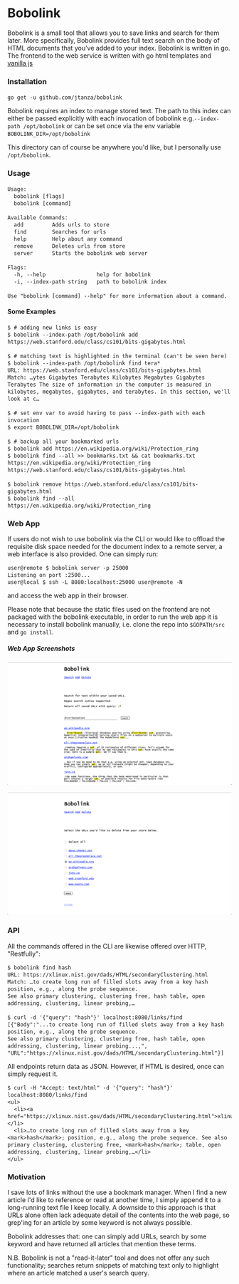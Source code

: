 # Bobolink
Bobolink is a small tool that allows you to save links and search for them later. More specifically, Bobolink provides full text search on the body of HTML documents that you've added to your index. Bobolink is written in go. The frontend to the web service is written with go html templates and [vanilla js](http://vanilla-js.com/)

### Installation

`go get -u github.com/jtanza/bobolink` 

Bobolink requires an index to manage stored text. The path to this index can either be passed explicitly with each invocation of bobolink e.g.`--index-path /opt/bobolink` or can be set once via the env variable `BOBOLINK_DIR=/opt/bobolink`

This directory can of course be anywhere you'd like, but I personally use `/opt/bobolink`.

### Usage
```
Usage:
  bobolink [flags]
  bobolink [command]

Available Commands:
  add         Adds urls to store
  find        Searches for urls
  help        Help about any command
  remove      Deletes urls from store
  server      Starts the bobolink web server

Flags:
  -h, --help                help for bobolink
  -i, --index-path string   path to bobolink index

Use "bobolink [command] --help" for more information about a command.
```

#### Some Examples
```
$ # adding new links is easy
$ bobolink --index-path /opt/bobolink add https://web.stanford.edu/class/cs101/bits-gigabytes.html

$ # matching text is highlighted in the terminal (can't be seen here)
$ bobolink --index-path /opt/bobolink find tera*
URL: https://web.stanford.edu/class/cs101/bits-gigabytes.html
Match: …ytes Gigabytes Terabytes Kilobytes Megabytes Gigabytes Terabytes The size of information in the computer is measured in kilobytes, megabytes, gigabytes, and terabytes. In this section, we'll look at c…

$ # set env var to avoid having to pass --index-path with each invocation
$ export BOBOLINK_DIR=/opt/bobolink

$ # backup all your bookmarked urls
$ bobolink add https://en.wikipedia.org/wiki/Protection_ring
$ bobolink find --all >> bookmarks.txt && cat bookmarks.txt
https://en.wikipedia.org/wiki/Protection_ring
https://web.stanford.edu/class/cs101/bits-gigabytes.html

$ bobolink remove https://web.stanford.edu/class/cs101/bits-gigabytes.html
$ bobolink find --all
https://en.wikipedia.org/wiki/Protection_ring
```

### Web App
If users do not wish to use bobolink via the CLI or would like to offload the requisite disk space needed for the document index to a remote server, a web interface is also provided. One can simply run:
```
user@remote $ bobolink server -p 25000
Listening on port :2500...
user@local $ ssh -L 8080:localhost:25000 user@remote -N
```
and access the web app in their browser. 

Please note that because the static files used on the frontend are not packaged with the bobolink executable, in order to run the web app it is necessary to install bobolink manually, i.e. clone the repo into `$GOPATH/src` and `go install`.

##### Web App Screenshots

![Search](doc/screenshots/search.png)


![Delete](doc/screenshots/delete.png)

### API
All the commands offered in the CLI are likewise offered over HTTP, "Restfully": 
```
$ bobolink find hash
URL: https://xlinux.nist.gov/dads/HTML/secondaryClustering.html
Match: …to create long run of filled slots away from a key hash position, e.g., along the probe sequence. 
See also primary clustering, clustering free, hash table, open addressing, clustering, linear probing,…

$ curl -d '{"query": "hash"}' localhost:8080/links/find
[{"Body":"...to create long run of filled slots away from a key hash position, e.g., along the probe sequence. 
See also primary clustering, clustering free, hash table, open addressing, clustering, linear probing...,",
"URL":"https://xlinux.nist.gov/dads/HTML/secondaryClustering.html"}]
```

All endpoints return data as JSON. However, if HTML is desired, once can simply request it.
```
$ curl -H "Accept: text/html" -d '{"query": "hash"}' localhost:8080/links/find
<ul>
  <li><a href="https://xlinux.nist.gov/dads/HTML/secondaryClustering.html">xlinux.nist.gov</a></li>
  <li>…to create long run of filled slots away from a key <mark>hash</mark>; position, e.g., along the probe sequence. See also primary clustering, clustering free, <mark>hash</mark>; table, open addressing, clustering, linear probing,…</li>
</ul>
```

### Motivation
I save lots of links without the use a bookmark manager. When I find a new article I'd like to reference or read at another time, I simply append it to a long-running text file I keep locally. A downside to this approach is that URLs alone often lack adequate detail of the contents into the web page, so grep'ing for an article by some keyword is not always possible. 

Bobolink addresses that: one can simply add URLs, search by some keyword and have returned all articles that mention these terms.

N.B. Bobolink is not a "read-it-later" tool and does not offer any such functionality; searches return snippets of matching text only to highlight where an article matched a user's search query.
